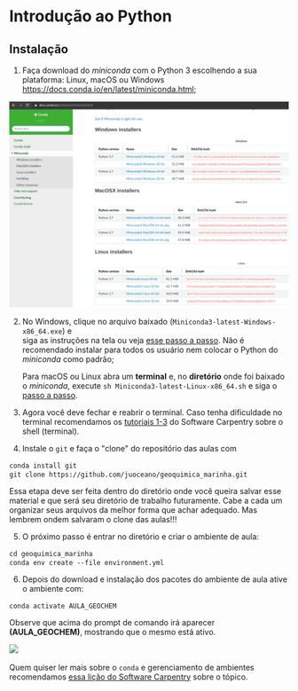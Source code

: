 # Introdução ao Python

## Instalação

1. Faça download do *miniconda* com o Python 3 escolhendo a sua plataforma: Linux, macOS ou Windows
   https://docs.conda.io/en/latest/miniconda.html;

![Passo1.png](images/01-miniconda-web-page.png?raw=true)

2. No Windows, clique no arquivo baixado (`Miniconda3-latest-Windows-x86_64.exe`) e    
   siga as instruções na tela ou veja [esse passo a passo](step-by-step-windows.md).
   Não é recomendado instalar para todos os usuário nem colocar o Python do *miniconda* como padrão;

   Para macOS ou Linux abra um **terminal** e, no **diretório** onde foi baixado o *miniconda*,
   execute ``sh Miniconda3-latest-Linux-x86_64.sh`` e siga o [passo a passo](step-by-step-nix.md).


3. Agora você deve fechar e reabrir o terminal.
   Caso tenha dificuldade no terminal recomendamos os [tutoriais 1-3](https://swcarpentry.github.io/shell-novice) do Software Carpentry sobre o shell (terminal).

4. Instale o ``git`` e faça o "clone" do repositório das aulas com

```shell
conda install git
git clone https://github.com/juoceano/geoquimica_marinha.git
```

Essa etapa deve ser feita dentro do diretório onde você queira salvar esse material e que será seu diretório de trabalho futuramente.
Cabe a cada um organizar seus arquivos da melhor forma que achar adequado.
Mas lembrem ondem salvaram o clone das aulas!!!

5. O próximo passo é entrar no diretório e criar o ambiente de aula:

```shell
cd geoquimica_marinha
conda env create --file environment.yml
```

6. Depois do download e instalação dos pacotes do ambiente de aula ative o ambiente com:

```shell
conda activate AULA_GEOCHEM
```

Observe que acima do prompt de comando irá aparecer **(AULA_GEOCHEM)**, mostrando que o mesmo está ativo.

![](images/06-miniconda-env.png?raw=true)



Quem quiser ler mais sobre o ``conda`` e gerenciamento de ambientes recomendamos
[essa lição do Software Carpentry](https://carpentries-incubator.github.io/introduction-to-conda-for-data-scientists/01-getting-started-with-conda/index.html)
sobre o tópico.